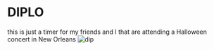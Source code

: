 # DIPLO
this is just a timer for my friends and I that are attending a Halloween concert in New Orleans 
![dip](https://user-images.githubusercontent.com/78777206/135960937-cea039a9-8274-4240-acb7-749269d8acef.png)
